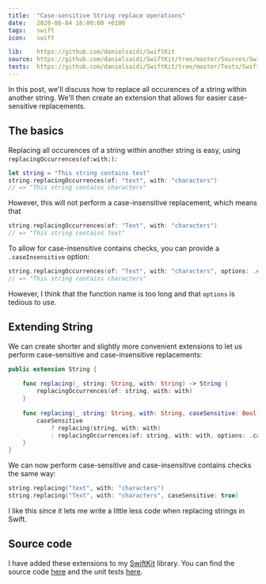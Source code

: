 ```yaml
---
title:  "Case-sensitive String replace operations"
date:   2020-06-04 16:00:00 +0100
tags:   swift
icon:   swift

lib:    https://github.com/danielsaidi/SwiftKit
source: https://github.com/danielsaidi/SwiftKit/tree/master/Sources/SwiftKit/Extensions/String
tests:  https://github.com/danielsaidi/SwiftKit/tree/master/Tests/SwiftKitTests/Extensions/String
---
```


In this post, we'll discuss how to replace all occurences of a string within another string. We'll then create an extension that allows for easier case-sensitive replacements.


## The basics

Replacing all occurences of a string within another string is easy, using `replacingOccurrences(of:with:)`:

```swift
let string = "This string contains text"
string.replacingOccurrences(of: "text", with: "characters")
// => "This string contains characters"
```

However, this will not perform a case-insensitive replacement, which means that

```swift
string.replacingOccurrences(of: "Text", with: "characters")
// => "This string contains text"
```

To allow for case-insensitive contains checks, you can provide a `.caseInsensitive` option:

```swift
string.replacingOccurrences(of: "Text", with: "characters", options: .caseInsensitive)
// => "This string contains characters"
```

However, I think that the function name is too long and that `options` is tedious to use.


## Extending String

We can create shorter and slightly more convenient extensions to let us perform case-sensitive and case-insensitive replacements:

```swift
public extension String {
    
    func replacing(_ string: String, with: String) -> String {
        replacingOccurrences(of: string, with: with)
    }
    
    func replacing(_ string: String, with: String, caseSensitive: Bool) -> String {
        caseSensitive
            ? replacing(string, with: with)
            : replacingOccurrences(of: string, with: with, options: .caseInsensitive)
    }
}
```

We can now perform case-sensitive and case-insensitive contains checks the same way:

```swift
string.replacing("text", with: "characters")
string.replacing("Text", with: "characters", caseSensitive: true)
```

I like this since it lets me write a little less code when replacing strings in Swift.


## Source code

I have added these extensions to my [SwiftKit]({{page.lib}}) library. You can find the source code [here]({{page.source}}) and the unit tests [here]({{page.tests}}).